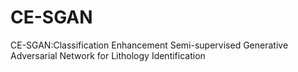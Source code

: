 # CE-SGAN
CE-SGAN:Classification Enhancement Semi-supervised Generative Adversarial Network for Lithology Identification
